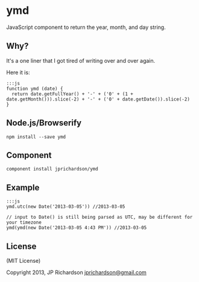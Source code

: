 ymd
===

JavaScript component to return the year, month, and day string.


Why?
----

It's a one liner that I got tired of writing over and over again.

Here it is:

    :::js
    function ymd (date) {
      return date.getFullYear() + '-' + ('0' + (1 + date.getMonth())).slice(-2) + '-' + ('0' + date.getDate()).slice(-2)
    }



Node.js/Browserify
------------------

    npm install --save ymd


Component
---------

    component install jprichardson/ymd



Example
------

    :::js
    ymd.utc(new Date('2013-03-05')) //2013-03-05

    // input to Date() is still being parsed as UTC, may be different for your timezone
    ymd(ymd(new Date('2013-03-05 4:43 PM')) //2013-03-05



License
-------

(MIT License)

Copyright 2013, JP Richardson  <jprichardson@gmail.com>


